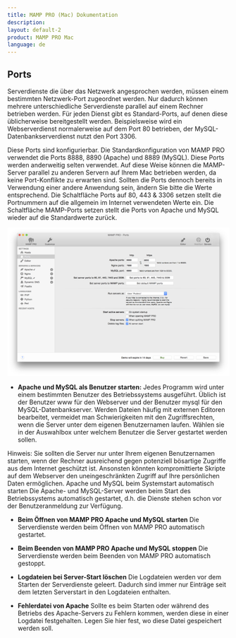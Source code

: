 ```yaml
---
title: MAMP PRO (Mac) Dokumentation
description: 
layout: default-2
product: MAMP PRO Mac
language: de
---
```


## Ports

Serverdienste die über das Netzwerk angesprochen werden, müssen einem bestimmten Netzwerk-Port zugeordnet werden. Nur dadurch können mehrere unterschiedliche Serverdienste parallel auf einem Rechner betrieben werden. Für jeden Dienst gibt es Standard-Ports, auf denen diese üblicherweise bereitgestellt werden. Beispielsweise wird ein Webserverdienst normalerweise auf dem Port 80 betrieben, der MySQL-Datenbankserverdienst nutzt den Port 3306.

Diese Ports sind konfigurierbar. Die Standardkonfiguration von MAMP PRO verwendet die Ports 8888, 8890 (Apache) und 8889 (MySQL). Diese Ports werden anderweitig selten verwendet. Auf diese Weise können die MAMP-Server parallel zu anderen Servern auf Ihrem Mac betrieben werden, da keine Port-Konflikte zu erwarten sind. Sollten die Ports dennoch bereits in Verwendung einer andere Anwendung sein, ändern Sie bitte die Werte entsprechend.
Die Schaltfläche Ports auf 80, 443 & 3306 setzen stellt die Portnummern auf die allgemein im Internet verwendeten Werte ein. Die Schaltfläche MAMP-Ports setzen stellt die Ports von Apache und MySQL wieder auf die Standardwerte zurück.

![MAMP](Ports.png)


*  **Apache und MySQL als Benutzer starten:** 
Jedes Programm wird unter einem bestimmten Benutzer des Betriebssystems ausgeführt. Üblich ist der Benutzer www für den Webserver und der Benutzer mysql für den MySQL-Datenbankserver. Werden Dateien häufig mit externen Editoren bearbeitet, vermeidet man Schwierigkeiten mit den Zugriffsrechten, wenn die Server unter dem eigenen Benutzernamen laufen. Wählen sie in der Auswahlbox unter welchem Benutzer die Server gestartet werden sollen.

<div class="alert" role="alert">
Hinweis: Sie sollten die Server nur unter Ihrem eigenen Benutzernamen starten, wenn der Rechner ausreichend gegen potenziell bösartige Zugriffe aus dem Internet geschützt ist. Ansonsten könnten kompromittierte Skripte auf dem Webserver den uneingeschränkten Zugriff auf Ihre persönlichen Daten ermöglichen.
Apache und MySQL beim Systemstart automatisch starten
Die Apache- und MySQL-Server werden beim Start des Betriebssystems automatisch gestartet, d.h. die Dienste stehen schon vor der Benutzeranmeldung zur Verfügung.
</div>

*  **Beim Öffnen von MAMP PRO Apache und MySQL starten**
Die Serverdienste werden beim Öffnen von MAMP PRO automatisch gestartet.

*  **Beim Beenden von MAMP PRO Apache und MySQL stoppen**
Die Serverdienste werden beim Beenden von MAMP PRO automatisch gestoppt.

*  **Logdateien bei Server-Start löschen**
Die Logdateien werden vor dem Starten der Serverdienste geleert. Dadurch sind immer nur Einträge seit dem letzten Serverstart in den Logdateien enthalten.

*  **Fehlerdatei von Apache**
Sollte es beim Starten oder während des Betriebs des Apache-Servers zu Fehlern kommen, werden diese in einer Logdatei festgehalten. Legen Sie hier fest, wo diese Datei gespeichert werden soll.
